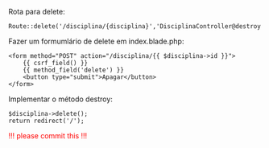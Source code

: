 Rota para delete:

    Route::delete('/disciplina/{disciplina}','DisciplinaController@destroy');

Fazer um formumlário de delete em index.blade.php:
  
    <form method="POST" action="/disciplina/{{ $disciplina->id }}">
        {{ csrf_field() }} 
        {{ method_field('delete') }}
        <button type="submit">Apagar</button>
    </form>

Implementar o método destroy:

    $disciplina->delete();
    return redirect('/');

<div style="color:red;">!!! please commit this !!!</div>



